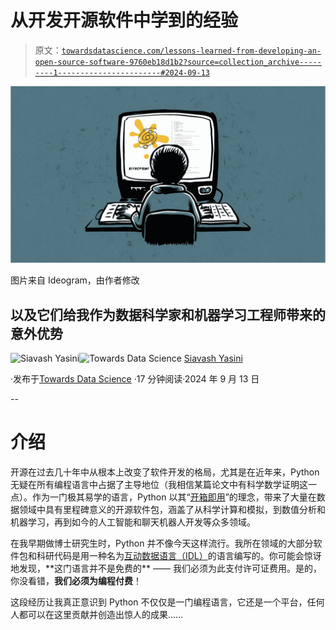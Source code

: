 # 从开发开源软件中学到的经验

> 原文：[`towardsdatascience.com/lessons-learned-from-developing-an-open-source-software-9760eb18d1b2?source=collection_archive---------1-----------------------#2024-09-13`](https://towardsdatascience.com/lessons-learned-from-developing-an-open-source-software-9760eb18d1b2?source=collection_archive---------1-----------------------#2024-09-13)

![](img/922f019d5ed5ff7b52cf80ec194e6dcb.png)

图片来自 Ideogram，由作者修改

## 以及它们给我作为数据科学家和机器学习工程师带来的意外优势

[](https://medium.com/@siavashyasini?source=post_page---byline--9760eb18d1b2--------------------------------)![Siavash Yasini](https://medium.com/@siavashyasini?source=post_page---byline--9760eb18d1b2--------------------------------)[](https://towardsdatascience.com/?source=post_page---byline--9760eb18d1b2--------------------------------)![Towards Data Science](https://towardsdatascience.com/?source=post_page---byline--9760eb18d1b2--------------------------------) [Siavash Yasini](https://medium.com/@siavashyasini?source=post_page---byline--9760eb18d1b2--------------------------------)

·发布于[Towards Data Science](https://towardsdatascience.com/?source=post_page---byline--9760eb18d1b2--------------------------------) ·17 分钟阅读·2024 年 9 月 13 日

--

# 介绍

开源在过去几十年中从根本上改变了软件开发的格局，尤其是在近年来，Python 无疑在所有编程语言中占据了主导地位（我相信某篇论文中有科学数学证明这一点）。作为一门极其易学的语言，Python 以其“[开箱即用](https://docs.python.org/3/tutorial/stdlib.html#batteries-included)”的理念，带来了大量在数据领域中具有里程碑意义的开源软件包，涵盖了从科学计算和模拟，到数值分析和机器学习，再到如今的人工智能和聊天机器人开发等众多领域。

在我早期做博士研究生时，Python 并不像今天这样流行。我所在领域的大部分软件包和科研代码是用一种名为[互动数据语言（IDL）](https://en.wikipedia.org/wiki/IDL_(programming_language))的语言编写的。你可能会惊讶地发现，**这门语言并不是免费的** —— 我们必须为此支付许可证费用。是的，你没看错，**我们必须为编程付费**！

这段经历让我真正意识到 Python 不仅仅是一门编程语言，它还是一个平台，任何人都可以在这里贡献并创造出惊人的成果……
